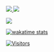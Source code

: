 <p>  
  <a href="https://www.linkedin.com/in/ulinnaja-aldi/" target="_blank">
    <img src="https://img.shields.io/badge/aldilla%20ulinnaja-d2b270?style=for-the-badge&logo=Linkedin&logoColor=d2b270&labelColor=1f2430&color=1f2430">
  </a>
  <a href="https://ulinnaja-aldi.vercel.app/" target="_blank">
    <img src="https://img.shields.io/badge/portfolio%20web-d2b270?style=for-the-badge&logo=Codepen&logoColor=d2b270&labelColor=1f2430&color=1f2430">
  </a>
</p>

<p>
  <a href="https://github.com/ulinnajaaldi">
    <img align="center" src="https://github-readme-stats.vercel.app/api?username=ulinnajaaldi&count_private=true&hide=issues&show_icons=true&theme=ayu-mirage" />
  </a>
</p>
<p>  
  <a href="https://wakatime.com/@ulinnajaaldi">
    <img src="https://github-readme-stats.vercel.app/api/wakatime?username=ulinnajaaldi&theme=ayu-mirage&custom_title=Ulinnaja%Aldi%27s%20Wakatime%20Stats&layout=compact&range=last_7_days&langs_count=10" alt="wakatime stats"  />
  </a>
</p>

[![Visitors](https://api.visitorbadge.io/api/visitors?path=https%3A%2F%2Fgithub.com%2Fulinnajaaldi&label=Visitor&labelColor=%231f2430&countColor=%23316d87)](https://visitorbadge.io/status?path=https%3A%2F%2Fgithub.com%2Fulinnajaaldi)
